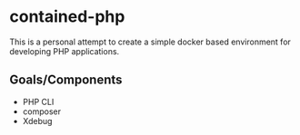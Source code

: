 # contained-php

This is a personal attempt to create a simple docker based environment for developing PHP applications.

## Goals/Components

- PHP CLI
- composer
- Xdebug
